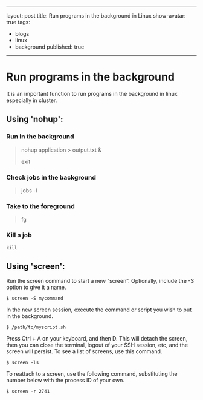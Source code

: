 
---
layout: post
title: Run programs in the background in Linux
show-avatar: true
tags:
  - blogs
  - linux
  - background
published: true
---


# Run programs in the background

It is an important function to run programs in the background in linux especially in cluster. 

## Using 'nohup':

### Run in the background
> nohup application > output.txt &
> 
> exit

### Check jobs in the background
> jobs -l

### Take to the foreground
> fg 

### Kill a job
```
kill
```

## Using 'screen':

Run the screen command to start a new “screen”. Optionally, include the -S option to give it a name. 
```
$ screen -S mycommand
```

In the new screen session, execute the command or script you wish to put in the background.
```
$ /path/to/myscript.sh
```

Press Ctrl + A on your keyboard, and then D. This will detach the screen, then you can close the terminal, logout of your SSH session, etc, and the screen will persist. To see a list of screens, use this command.
```
$ screen -ls
```

To reattach to a screen, use the following command, substituting the number below with the process ID of your own. 
```
$ screen -r 2741
```
